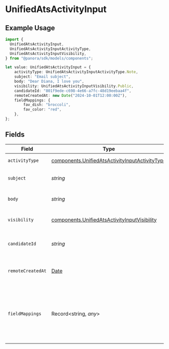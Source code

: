 # UnifiedAtsActivityInput

## Example Usage

```typescript
import {
  UnifiedAtsActivityInput,
  UnifiedAtsActivityInputActivityType,
  UnifiedAtsActivityInputVisibility,
} from "@panora/sdk/models/components";

let value: UnifiedAtsActivityInput = {
    activityType: UnifiedAtsActivityInputActivityType.Note,
    subject: "Email subject",
    body: "Dear Diana, I love you",
    visibility: UnifiedAtsActivityInputVisibility.Public,
    candidateId: "801f9ede-c698-4e66-a7fc-48d19eebaa4f",
    remoteCreatedAt: new Date("2024-10-01T12:00:00Z"),
    fieldMappings: {
        fav_dish: "broccoli",
        fav_color: "red",
    },
};
```

## Fields

| Field                                                                                                            | Type                                                                                                             | Required                                                                                                         | Description                                                                                                      | Example                                                                                                          |
| ---------------------------------------------------------------------------------------------------------------- | ---------------------------------------------------------------------------------------------------------------- | ---------------------------------------------------------------------------------------------------------------- | ---------------------------------------------------------------------------------------------------------------- | ---------------------------------------------------------------------------------------------------------------- |
| `activityType`                                                                                                   | [components.UnifiedAtsActivityInputActivityType](../../models/components/unifiedatsactivityinputactivitytype.md) | :heavy_minus_sign:                                                                                               | The type of activity                                                                                             | NOTE                                                                                                             |
| `subject`                                                                                                        | *string*                                                                                                         | :heavy_minus_sign:                                                                                               | The subject of the activity                                                                                      | Email subject                                                                                                    |
| `body`                                                                                                           | *string*                                                                                                         | :heavy_minus_sign:                                                                                               | The body of the activity                                                                                         | Dear Diana, I love you                                                                                           |
| `visibility`                                                                                                     | [components.UnifiedAtsActivityInputVisibility](../../models/components/unifiedatsactivityinputvisibility.md)     | :heavy_minus_sign:                                                                                               | The visibility of the activity                                                                                   | PUBLIC                                                                                                           |
| `candidateId`                                                                                                    | *string*                                                                                                         | :heavy_minus_sign:                                                                                               | The UUID of the candidate                                                                                        | 801f9ede-c698-4e66-a7fc-48d19eebaa4f                                                                             |
| `remoteCreatedAt`                                                                                                | [Date](https://developer.mozilla.org/en-US/docs/Web/JavaScript/Reference/Global_Objects/Date)                    | :heavy_minus_sign:                                                                                               | The remote creation date of the activity                                                                         | 2024-10-01T12:00:00Z                                                                                             |
| `fieldMappings`                                                                                                  | Record<string, *any*>                                                                                            | :heavy_minus_sign:                                                                                               | The custom field mappings of the object between the remote 3rd party & Panora                                    | {<br/>"fav_dish": "broccoli",<br/>"fav_color": "red"<br/>}                                                       |